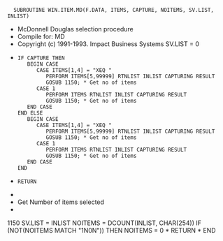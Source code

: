       SUBROUTINE WIN.ITEM.MD(F.DATA, ITEMS, CAPTURE, NOITEMS, SV.LIST, INLIST)
* McDonnell Douglas selection procedure
* Compile for: MD
* Copyright (c) 1991-1993. Impact Business Systems
      SV.LIST = 0
*
      IF CAPTURE THEN
         BEGIN CASE
            CASE ITEMS[1,4] = "XEQ "
               PERFORM ITEMS[5,99999] RTNLIST INLIST CAPTURING RESULT
               GOSUB 1150; * Get no of items
            CASE 1
               PERFORM ITEMS RTNLIST INLIST CAPTURING RESULT
               GOSUB 1150; * Get no of items
         END CASE
      END ELSE
         BEGIN CASE
            CASE ITEMS[1,4] = "XEQ "
               PERFORM ITEMS[5,99999] RTNLIST INLIST CAPTURING RESULT
               GOSUB 1150; * Get no of items
            CASE 1
               PERFORM ITEMS RTNLIST INLIST CAPTURING RESULT
               GOSUB 1150; * Get no of items
         END CASE
      END
*
      RETURN
*
*  Get Number of items selected
*
1150  SV.LIST = INLIST
      NOITEMS = DCOUNT(INLIST, CHAR(254))
      IF (NOT(NOITEMS MATCH "1N0N")) THEN NOITEMS = 0
*
      RETURN
*
END
